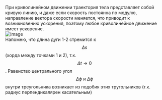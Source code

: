При криволинейном движении траектория тела представляет собой кривую линию, и даже если скорость постоянна по модулю, направление вектора скорости меняется, что приводит к возникновению ускорения, поэтому любое криволинейное движение имеет ускорение.  
![image](https://github.com/user-attachments/assets/cc0c4b4e-5f56-4029-85e4-814751d4ca7d)  
Напомню, что длина дуги 1-2 стремится к $$\Delta s$$ (хорда между точками 1 и 2), т.к. $$\Delta t \rightarrow 0$$. Равенство центрального угол $$\Delta \phi \text{ и } \Delta \phi $$ внутри треугольника возникает из подобия этих тругольников (т.к. радиус перпендикалярен касательным) 

